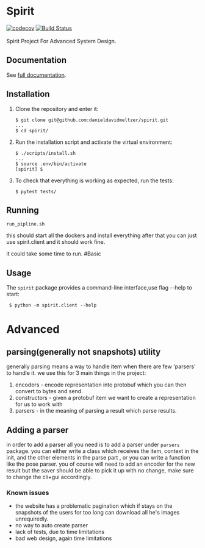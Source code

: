 

# Spirit


[![codecov](https://codecov.io/gh/danieldavidmeltzer/spirit/branch/master/graph/badge.svg)](https://codecov.io/gh/danieldavidmeltzer/spirit)
[![Build Status](https://travis-ci.com/danieldavidmeltzer/spirit.svg?branch=master)](https://travis-ci.com/danieldavidmeltzer/spirit)
<br>  
Spirit Project For Advanced System Design.

## Documentation
 See [full documentation](https://readthedocs.org/projects/spirit-daniel/).

## Installation

1. Clone the repository and enter it:

    ```shell script
    $ git clone git@github.com:danieldavidmeltzer/spirit.git
    ...
    $ cd spirit/
    ```

2. Run the installation script and activate the virtual environment:

    ```shell script
    $ ./scripts/install.sh
    ...
    $ source .env/bin/activate
    [spirit] $
    ```

3. To check that everything is working as expected, run the tests:
    ```shell script
    $ pytest tests/
    ```

## Running

```shell script
run_pipline.sh
```
this should start all the dockers and install everything
after that you can just use spirit.client and it should work fine.

it could take some time to run. 
#Basic
## Usage

   The `spirit` package provides a command-line interface,use flag --help to start:
   ```shell script
    $ python -m spirit.client --help
   ```

# Advanced

## parsing(generally not snapshots) utility

generally parsing means a way to handle item when there are
few 'parsers' to handle it. we use this for 3 main things in the project:
1. encoders - encode representation into protobuf 
which you can then convert to bytes and send.
2. constructors - given a protobuf item we want to create a representation for
us to work with
3. parsers - in the meaning of parsing a result which parse results.



## Adding a parser

in order to add a parser all you need is to add a parser under 
`parsers` package. 
you can either write a class which receives the item, context
 in the init, and the
other elements in the parse part , or you can write a function 
like the pose parser.
you of course will need to add an encoder for the new result but the saver
should be able to pick it up with no change, make sure to change the cli+gui 
accordingly.

### Known issues

- the website has a problematic pagination which if stays on the snapshots of 
the users for too long can download all he's images unrequiredly.
- no way to auto create parser
- lack of tests, due to time limitations
- bad web design, again time limitations

